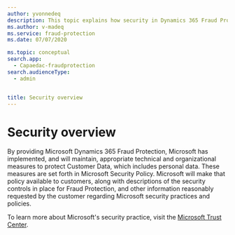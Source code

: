 ```yaml
---
author: yvonnedeq
description: This topic explains how security in Dynamics 365 Fraud Protection is implemented.
ms.author: v-madeq
ms.service: fraud-protection
ms.date: 07/07/2020

ms.topic: conceptual
search.app: 
  - Capaedac-fraudprotection
search.audienceType:
  - admin


title: Security overview
---
```


# Security overview

By providing Microsoft Dynamics 365 Fraud Protection, Microsoft has implemented, and will maintain, appropriate technical and organizational measures to protect Customer Data, which includes personal data. These measures are set forth in Microsoft Security Policy. Microsoft will make that policy available to customers, along with descriptions of the security controls in place for Fraud Protection, and other information reasonably requested by the customer regarding Microsoft security practices and policies. 

To learn more about Microsoft's security practice, visit the [Microsoft Trust Center](https://www.microsoft.com/en-us/trust-center). 

